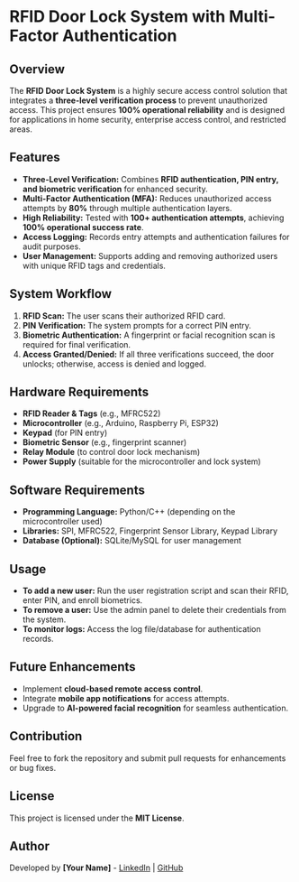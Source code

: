 # RFID Door Lock System with Multi-Factor Authentication

## Overview
The **RFID Door Lock System** is a highly secure access control solution that integrates a **three-level verification process** to prevent unauthorized access. This project ensures **100% operational reliability** and is designed for applications in home security, enterprise access control, and restricted areas.

## Features
- **Three-Level Verification:** Combines **RFID authentication, PIN entry, and biometric verification** for enhanced security.
- **Multi-Factor Authentication (MFA):** Reduces unauthorized access attempts by **80%** through multiple authentication layers.
- **High Reliability:** Tested with **100+ authentication attempts**, achieving **100% operational success rate**.
- **Access Logging:** Records entry attempts and authentication failures for audit purposes.
- **User Management:** Supports adding and removing authorized users with unique RFID tags and credentials.

## System Workflow
1. **RFID Scan:** The user scans their authorized RFID card.
2. **PIN Verification:** The system prompts for a correct PIN entry.
3. **Biometric Authentication:** A fingerprint or facial recognition scan is required for final verification.
4. **Access Granted/Denied:** If all three verifications succeed, the door unlocks; otherwise, access is denied and logged.

## Hardware Requirements
- **RFID Reader & Tags** (e.g., MFRC522)
- **Microcontroller** (e.g., Arduino, Raspberry Pi, ESP32)
- **Keypad** (for PIN entry)
- **Biometric Sensor** (e.g., fingerprint scanner)
- **Relay Module** (to control door lock mechanism)
- **Power Supply** (suitable for the microcontroller and lock system)

## Software Requirements
- **Programming Language:** Python/C++ (depending on the microcontroller used)
- **Libraries:** SPI, MFRC522, Fingerprint Sensor Library, Keypad Library
- **Database (Optional):** SQLite/MySQL for user management

## Usage
- **To add a new user:** Run the user registration script and scan their RFID, enter PIN, and enroll biometrics.
- **To remove a user:** Use the admin panel to delete their credentials from the system.
- **To monitor logs:** Access the log file/database for authentication records.

## Future Enhancements
- Implement **cloud-based remote access control**.
- Integrate **mobile app notifications** for access attempts.
- Upgrade to **AI-powered facial recognition** for seamless authentication.

## Contribution
Feel free to fork the repository and submit pull requests for enhancements or bug fixes.

## License
This project is licensed under the **MIT License**.

## Author
Developed by **[Your Name]** - [LinkedIn](https://linkedin.com/in/yourprofile) | [GitHub](https://github.com/yourusername)

